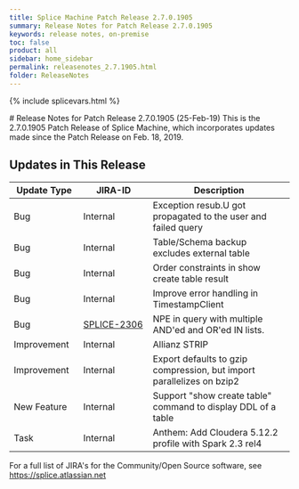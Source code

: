 ```yaml
---
title: Splice Machine Patch Release 2.7.0.1905
summary: Release Notes for Patch Release 2.7.0.1905
keywords: release notes, on-premise
toc: false
product: all
sidebar: home_sidebar
permalink: releasenotes_2.7.1905.html
folder: ReleaseNotes
---
```

{% include splicevars.html %}
<section>
<div class="TopicContent" data-swiftype-index="true" markdown="1">
# Release Notes for Patch Release 2.7.0.1905 (25-Feb-19)
This is the 2.7.0.1905 Patch Release of Splice Machine, which incorporates updates made since the Patch Release on Feb. 18, 2019.

## Updates in This Release
<table>
    <col width="125px" />
    <col width="125px" />
    <col />
    <thead>
        <tr>
            <th>Update Type</th>
            <th>JIRA-ID</th>
            <th>Description</th>
        </tr>
    </thead>
    <tbody>
        <tr>
            <td>Bug</td>
            <td>Internal</td>
            <td>Exception resub.U got propagated to the user and failed query</td>
        </tr>
        <tr>
            <td>Bug</td>
            <td>Internal</td>
            <td>Table/Schema backup excludes external table</td>
        </tr>
        <tr>
            <td>Bug</td>
            <td>Internal</td>
            <td>Order constraints in show create table result</td>
        </tr>
        <tr>
            <td>Bug</td>
            <td>Internal</td>
            <td>Improve error handling in TimestampClient</td>
        </tr>
        <tr>
            <td>Bug</td>
            <td><a href="https://splice.atlassian.net/browse/SPLICE-2306" target="_blank">SPLICE-2306</a></td>
            <td>NPE in query with multiple AND'ed and OR'ed IN lists.</td>
        </tr>
        <tr>
            <td>Improvement</td>
            <td>Internal</td>
            <td>Allianz  STRIP</td>
        </tr>
        <tr>
            <td>Improvement</td>
            <td>Internal</td>
            <td>Export defaults to gzip compression, but import parallelizes on bzip2</td>
        </tr>
        <tr>
            <td>New Feature</td>
            <td>Internal</td>
            <td>Support "show create table" command to display DDL of a table</td>
        </tr>
        <tr>
            <td>Task</td>
            <td>Internal</td>
            <td>Anthem: Add Cloudera 5.12.2 profile with Spark 2.3 rel4</td>
        </tr>
    </tbody>
</table>

For a full list of JIRA's for the Community/Open Source software, see <https://splice.atlassian.net>

</div>
</section>
